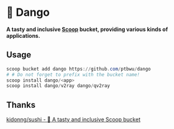 # 🍡  Dango

**A tasty and inclusive [Scoop](https://scoop-docs.now.sh/) bucket, providing various kinds of applications.**

## Usage

```powershell
scoop bucket add dango https://github.com/ptbwu/dango
# # Do not forget to prefix with the bucket name!
scoop install dango/<app>
scoop install dango/v2ray dango/qv2ray
```

## Thanks

[kidonng/sushi - 🍣  A tasty and inclusive Scoop bucket](https://github.com/kidonng/sushi)
